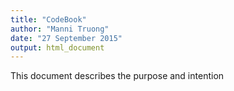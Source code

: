 ```yaml
---
title: "CodeBook"
author: "Manni Truong"
date: "27 September 2015"
output: html_document
---
```


This document describes the purpose and intention 
